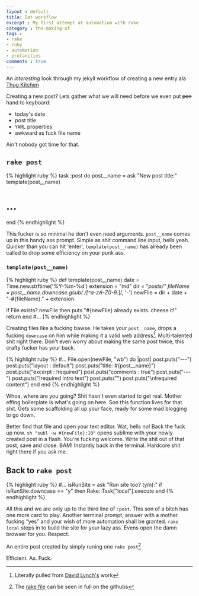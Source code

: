 ```yaml
---
layout : default
title: Dat workflow
excerpt : My first attempt at automation with rake
category : the-making-of
tags : 
- rake
- ruby
- automation
- profanities
comments : true
---
```

An *interesting* look through my jekyll workflow of creating a new entry ala [Thug Kitchen](http://thugkitchen.com/)
<!-- /intro -->

Creating a new post? Lets gather what we will need before we even put <del>pen</del> hand to keyboard:

* today's date
* post title
* `YAML` properties
* awkward as fuck file name

Ain't nobody got time for that.

## `rake post`
{% highlight ruby %}
task :post do
  post__name =  ask "New post title:"
  template(post__name)
  # ...
end
{% endhighlight %}

This fucker is so minimal he don't even need arguments. `post__name` comes up in this handy ass prompt. Simple as shit command line input, hells yeah. Quicker than you can hit 'enter', `template(post__name)` has already been called to drop some efficiency on your punk ass.


### `template(post__name)`
{% highlight ruby %}
def template(post__name)
  date = Time.new.strftime('%Y-%m-%d')
  extension = "md"
  dir = "_posts/"
  fileName = post__name.downcase.gsub( /[^a-zA-Z0-9_\.]/, '-')
  newFile = dir + date + "-#{fileName}." + extension

  if File.exists? newFile then
    puts "#{newFile} already exists. cheese it!"
    return
  end
  #...
{% endhighlight %}

Creating files like a fucking bawse. He takes your `post__name`, drops a fucking `downcase` on him while making it a valid web address[^1]. Multi-talented shit right there. Don't even worry about making the same post twice, this crafty fucker has your back.

{% highlight ruby %}
  #...
  File.open(newFile, "wb") do |post|
    post.puts("---")
    post.puts("layout : default")
    post.puts("title: #{post__name}")
    post.puts("excerpt : !required")
    post.puts("comments : true")
    post.puts("---")
    post.puts("!required intro text")
    post.puts("<!-- /intro -->")
    post.puts("\n!required content")
  end
end
{% endhighlight %}

Whoa, where are you going? Shit hasn't even started to get real. Mother effing boilerplate is what's going on here. Son this function lives for that shit. Gets some scaffolding all up your face, ready for some mad blogging to go down.

Better find that file and open your text editor. Wat, hells no! Back the fuck up now. `sh "subl -w #{newFile}:10"` opens sublime with your newly created post in a flash. You're fucking welcome. Write the shit out of that post, save and close. BAM! Instantly back in the terminal. Hardcore shit right there if you ask me.

## Back to `rake post`
{% highlight ruby %}
#...
isRunSite = ask "Run site too? (y/n):"
if isRunSite.downcase == "y" then
  Rake::Task["local"].execute
end
{% endhighlight %}

All this and we are only up to the third line of `:post`. This son of a bitch has one more card to play. Another terminal prompt, answer with a mother fucking <q>yes</q> and your wish of more automation shall be granted. `rake local` steps in to build the site for your lazy ass. Evens open the damn browser for you. Respect.

An entire post created by simply runing one `rake post`[^2]

Efficient. As. Fuck.

[^1]: Literally pulled from [David Lynch's](https://github.com/kemayo/davidlynch.org/blob/master/Rakefile#L55) work
[^2]: The [rake file](https://github.com/Piderman/mattycollins.com.au/blob/master/Rakefile#L6) can be seen in full on the githubs